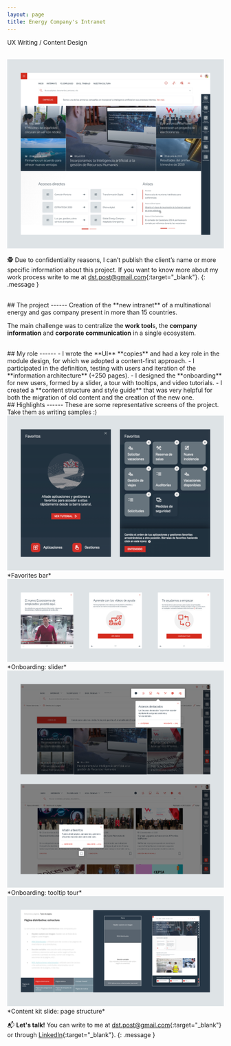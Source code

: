```yaml
---
layout: page
title: Energy Company's Intranet
---
```

UX Writing / Content Design<br>

<br>
<a href="{{ site.baseurl }}/assets/Intra_1.png" target="_blank">
    <img 
        src="/assets/Intra_1.png" 
        alt="Intra_1"
    >
</a>

🕵️ Due to confidentiality reasons, I can’t publish the client’s name or more specific information about this project. If you want to know more about my work process write to me at [dst.post@gmail.com](mailto:dst.post@gmail.com){:target="_blank"}.
{: .message }

<br>
## The project
------
Creation of the **new intranet** of a multinational energy and gas company present in more than 15 countries. 

The main challenge was to centralize the **work tool**s, the **company information** and **corporate communication** in a single ecosystem.

<br>
## My role
------
- I wrote the **UI** **copies** and had a key role in the module design, for which we adopted a content-first approach.
- I participated in the definition, testing with users and iteration of the **information architecture** (+250 pages).
- I designed the **onboarding** for new users, formed by a slider, a tour with tooltips, and video tutorials.
- I created a **content structure and style guide** that was very helpful for both the migration of old content and the creation of the new one.

<br>
## Highlights
------
These are some representative screens of the project. Take them as writing samples :)

<br>
<a href="{{ site.baseurl }}/assets/Intra_2.png" target="_blank">
    <img 
        src="/assets/Intra_2.png" 
        alt="Intra_2"
    >
</a>
*Favorites bar*

<br>
<a href="{{ site.baseurl }}/assets/Intra_3.png" target="_blank">
    <img 
        src="/assets/Intra_3.png" 
        alt="Intra_3"
    >
</a>
*Onboarding: slider*

<br>
<a href="{{ site.baseurl }}/assets/Intra_4.png" target="_blank">
    <img 
        src="/assets/Intra_4.png" 
        alt="Intra_4"
    >
</a>
*Onboarding: tooltip tour*

<br>
<a href="{{ site.baseurl }}/assets/Intra_5.png" target="_blank">
    <img 
        src="/assets/Intra_5.png" 
        alt="Intra_5"
    >
</a>
*Content kit slide: page structure*

<br>

📬 **Let's talk!** You can write to me at [dst.post@gmail.com](mailto:dst.post@gmail.com){:target="_blank"} or through [LinkedIn](https://www.linkedin.com/in/daniel-s%C3%A1ez-torregrosa/){:target="_blank"}.
{: .message }

<br>
